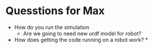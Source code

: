 # Quesstions for Max

* How do you run the simulation
    * Are we going to need new urdf model for robot?
* How does getting the code running on a robot work?
    *